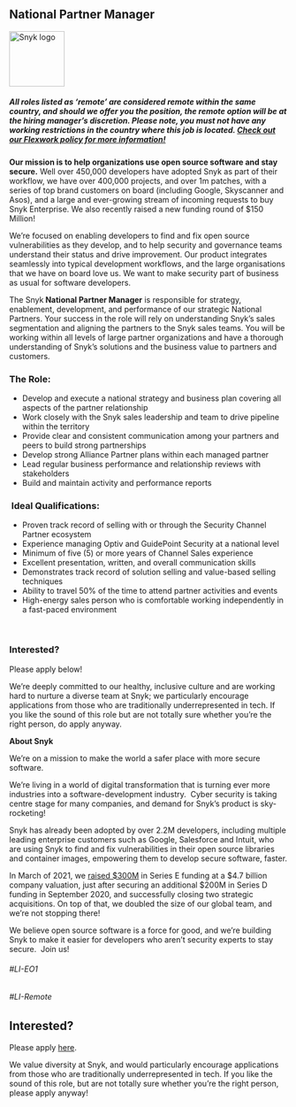 National Partner Manager
---

<img src="https://res.cloudinary.com/snyk/image/upload/v1537345894/press-kit/brand/logo-black.png" width="100" alt="Snyk logo" />

<h5><span data-sheets-formula-bar-text-style="font-size:13px;color:#000000;font-weight:normal;text-decoration:none;font-family:'Arial';font-style:normal;text-decoration-skip-ink:none;">All roles listed as ‘remote’ are considered remote within the same country, and should we offer you the position, the remote option will be at the hiring manager’s discretion. Please note, you must not have any working restrictions in the country where this job is located. </span><a href="https://snyk.io/blog/introducing-flex-work-the-future-of-work-at-snyk/" target="_blank" data-sheets-formula-bar-text-link="https://snyk.io/blog/introducing-flex-work-the-future-of-work-at-snyk/" data-sheets-formula-bar-text-style="font-size:13px;color:#1155cc;font-weight:normal;text-decoration:underline;font-family:''Arial'';font-style:normal;text-decoration-skip-ink:none;">Check out our Flexwork policy for more information!</a></h5>
<p><strong>Our mission is to help organizations use open source software and stay secure.</strong><span style="font-weight: 400;"> Well over 450,000 developers have adopted Snyk as part of their workflow, we have over 400,000 projects, and over 1m patches, with a series of top brand customers on board (including Google, Skyscanner and Asos), and a large and ever-growing stream of incoming requests to buy Snyk Enterprise. We also recently raised a new funding round of $150 Million!&nbsp;</span></p>
<p><span style="font-weight: 400;">We’re focused on enabling developers to find and fix open source vulnerabilities as they develop, and to help security and governance teams understand their status and drive improvement. Our product integrates seamlessly into typical development workflows, and the large organisations that we have on board love us. We want to make security part of business as usual for software developers.</span></p>
<p><span style="font-weight: 400;">The Snyk</span><strong> National Partner Manager</strong><span style="font-weight: 400;"> is responsible for strategy, enablement, development, and performance of our strategic National Partners. Your success in the role will rely on understanding Snyk’s sales segmentation and aligning the partners to the Snyk sales teams. You will be working within all levels of large partner organizations and have a thorough understanding of Snyk’s solutions and the business value to partners and customers.&nbsp;</span></p>
<h3><strong>The Role:</strong></h3>
<ul>
<li style="font-weight: 400;"><span style="font-weight: 400;">Develop and execute a national strategy and business plan covering all aspects of the partner relationship</span></li>
<li style="font-weight: 400;"><span style="font-weight: 400;">Work closely with the Snyk sales leadership and team to drive pipeline within the territory</span></li>
<li style="font-weight: 400;"><span style="font-weight: 400;">Provide clear and consistent communication among your partners and peers to build strong partnerships</span></li>
<li style="font-weight: 400;"><span style="font-weight: 400;">Develop strong Alliance Partner plans within each managed partner</span></li>
<li style="font-weight: 400;"><span style="font-weight: 400;">Lead regular business performance and relationship reviews with stakeholders</span></li>
<li style="font-weight: 400;"><span style="font-weight: 400;">Build and maintain activity and performance reports</span></li>
</ul>
<h3><strong>&nbsp;Ideal Qualifications:</strong></h3>
<ul>
<li style="font-weight: 400;"><span style="font-weight: 400;">Proven track record of selling with or through the Security Channel Partner ecosystem</span></li>
<li style="font-weight: 400;"><span style="font-weight: 400;">Experience managing Optiv and GuidePoint Security at a national level</span></li>
<li style="font-weight: 400;"><span style="font-weight: 400;">Minimum of five (5) or more years of Channel Sales experience</span></li>
<li style="font-weight: 400;"><span style="font-weight: 400;">Excellent presentation, written, and overall communication skills</span></li>
<li style="font-weight: 400;"><span style="font-weight: 400;">Demonstrates track record of solution selling and value-based selling techniques</span></li>
<li style="font-weight: 400;"><span style="font-weight: 400;">Ability to travel 50% of the time to attend partner activities and events</span></li>
<li style="font-weight: 400;"><span style="font-weight: 400;">High-energy sales person who is comfortable working independently in a fast-paced environment</span></li>
</ul>
<p>&nbsp;</p>
<h3><strong>Interested?</strong></h3>
<p><span style="font-weight: 400;">Please apply below!&nbsp;</span></p>
<p><span style="font-weight: 400;">We’re deeply committed to our healthy, inclusive culture and are working hard to nurture a diverse team at Snyk; we particularly encourage applications from those who are traditionally underrepresented in tech. If you like the sound of this role but are not totally sure whether you’re the right person, do apply anyway.</span></p>
<p class="p1"><span class="s1"><strong>About Snyk</strong></span></p>
<p>We’re on a mission to make the world a safer place with more secure software.</p>
<p>We’re living in a world of digital transformation that is turning ever more industries into a software-development industry.&nbsp; Cyber security is taking centre stage for many companies, and demand for Snyk’s product is sky-rocketing!&nbsp;&nbsp;</p>
<p>Snyk has already been adopted by over 2.2M developers, including multiple leading enterprise customers such as Google, Salesforce and Intuit, who are using Snyk to find and fix vulnerabilities in their open source libraries and container images, empowering them to develop secure software, faster.</p>
<p>In March of 2021, we&nbsp;<a href="https://snyk.io/news/snyk-advances-developer-first-security-with-series-e-investment/" target="_blank">raised $300M</a>&nbsp;in Series E funding at a $4.7 billion company valuation, just after securing an additional $200M in Series D funding in September 2020, and successfully closing two strategic acquisitions. On top of that, we doubled the size of our global team, and we’re not stopping there!&nbsp;&nbsp;</p>
<p>We believe open source software is a force for good, and we’re building Snyk to make it easier for developers who aren’t security experts to stay secure.&nbsp; Join us!</p>
<h6>#LI-EO1</h6>
<h6>#LI-Remote</h6>

Interested?
---

Please apply [here](https://boards.greenhouse.io/snyk/jobs/4101822002#app).

We value diversity at Snyk, and would particularly encourage applications from those who are traditionally underrepresented in tech.
If you like the sound of this role, but are not totally sure whether you’re the right person, please apply anyway!
